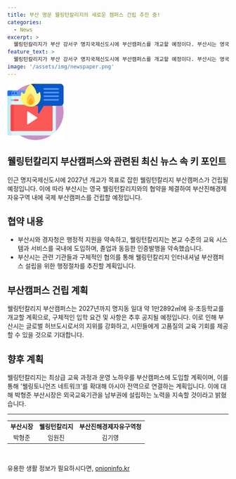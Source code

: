 ```yaml
---
title: 부산 명문 웰링턴칼리지의 새로운 캠퍼스 건립 추진 중!
categories:
  - News
excerpt: >
  웰링턴칼리지가 부산 강서구 명지국제신도시에 부산캠퍼스를 개교할 예정이다. 부산시는 영국 웰링턴칼리지와의 웰링턴칼리지 인터내셔널 부산캠퍼스 설립을 위한 업무협약을 체결했다. 이를 통해 부산시와 경자청은 행정적 지원을 약속하고, 웰링턴칼리지는 본교 수준의 교육 시스템과 서비스를 국내 도입할 예정이다. 부산시는 이를 통해 외국인 정주지 조건을 향상시키고, 명문 학교의 교육 기회를 확대하고자 한다. 또한, 웰링턴칼리지는 부산캠퍼스를 통해 아시아권 여러 도시와 대한민국 부산을 아우르는 웰링토니언즈 네트워크를 구축할 계획이다.
feature_text: >
  웰링턴칼리지가 부산 강서구 명지국제신도시에 부산캠퍼스를 개교할 예정이다. 부산시는 영국 웰링턴칼리지와의 웰링턴칼리지 인터내셔널 부산캠퍼스 설립을 위한 업무협약을 체결했다. 이를 통해 부산시와 경자청은 행정적 지원을 약속하고, 웰링턴칼리지는 본교 수준의 교육 시스템과 서비스를 국내 도입할 예정이다. 부산시는 이를 통해 외국인 정주지 조건을 향상시키고, 명문 학교의 교육 기회를 확대하고자 한다. 또한, 웰링턴칼리지는 부산캠퍼스를 통해 아시아권 여러 도시와 대한민국 부산을 아우르는 웰링토니언즈 네트워크를 구축할 계획이다.
image: '/assets/img/newspaper.png'
---
```


<p><img src="/assets/img/news.png" alt="rentncar 속보" /></p>

<h2>웰링턴칼리지 부산캠퍼스와 관련된 최신 뉴스 속 키 포인트</h2>

<p data-ke-size="size16">인근 명지국제신도시에 2027년 개교가 목표로 잡힌 웰링턴칼리지 부산캠퍼스가 건립될 예정입니다. 이에 따라 부산시는 영국 웰링턴칼리지와의 협약을 체결하여 부산진해경제자유구역 내에 국제 부산캠퍼스를 건립할 예정입니다.</p>

<h2 data-ke-size="size26">협약 내용</h2>

<ul>
  <li>부산시와 경자청은 행정적 지원을 약속하고, 웰링턴칼리지는 본교 수준의 교육 시스템과 서비스를 국내에 도입하며, 졸업과 동등한 인증발행을 약속했습니다.</li>
  <li>부산시는 관련 기관들과 구체적인 협의를 통해 웰링턴칼리지 인터내셔널 부산캠퍼스 설립을 위한 행정절차를 추진할 계획입니다.</li>
</ul>

<h2 data-ke-size="size26">부산캠퍼스 건립 계획</h2>

<p data-ke-size="size16">웰링턴칼리지 부산캠퍼스는 2027년까지 명지동 일대 약 1만2892㎡에 유·초등학교를 개교할 계획으로, 구체적인 입학 요건 및 사항은 추후 공지될 예정입니다. 이로 인해 부산시는 글로벌 허브도시로서의 지위를 강화하고, 시민들에게 고품질의 교육 기회를 제공할 수 있을 것으로 기대합니다.</p>

<h2 data-ke-size="size26">향후 계획</h2>

<p data-ke-size="size16">웰링턴칼리지는 최상급 교육 과정과 운영 노하우를 부산캠퍼스에 도입할 계획이며, 이를 통해 '웰링토니언즈 네트워크'를 확대해 아시아 전역으로 연결하는 계획입니다. 이에 대해 박형준 부산시장은 외국교육기관을 남부권에 설립하는 노력을 지속할 것이라고 밝혔습니다.</p>

<hr data-ke-size="size16">

<table>
  <tr>
    <td style="text-align: center; height: 17px;"><b>부산시장</b></td>
    <td style="text-align: center; height: 17px;"><b>웰링턴칼리지</b></td>
    <td style="text-align: center; height: 17px;"><b>부산진해경제자유구역청</b></td>
  </tr>
  <tr>
    <td style="text-align: center; height: 17px;">박형준</td>
    <td style="text-align: center; height: 17px;">임원진</td>
    <td style="text-align: center; height: 17px;">김기영</td>
  </tr>
</table>

<p data-ke-size="size16">&nbsp;</p>
유용한 생활 정보가 필요하시다면, <a href="https://onioninfo.kr" rel="dofollow">onioninfo.kr</a>


